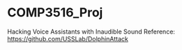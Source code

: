 # COMP3516_Proj
Hacking Voice Assistants with Inaudible Sound
Reference:
https://github.com/USSLab/DolphinAttack
